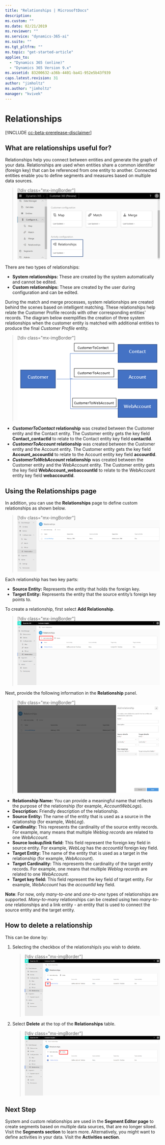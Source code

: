 ```yaml
---
title: "Relationships | MicrosoftDocs"
description: 
ms.custom: ""
ms.date: 02/21/2019
ms.reviewer: ""
ms.service: "dynamics-365-ai"
ms.suite: ""
ms.tgt_pltfrm: ""
ms.topic: "get-started-article"
applies_to: 
  - "Dynamics 365 (online)"
  - "Dynamics 365 Version 9.x"
ms.assetid: 83200632-a36b-4401-ba41-952e5b43f939
caps.latest.revision: 31
author: "jimholtz"
ms.author: "jimholtz"
manager: "kvivek"
---
```

# Relationships

[!INCLUDE [cc-beta-prerelease-disclaimer](../includes/cc-beta-prerelease-disclaimer.md)]

## What are relationships useful for?

Relationships help you connect between entities and generate the graph of your data. Relationships are used when entities share a common identifier (foreign key) that can be referenced from one entity to another. Connected entities enable you to define segments and measures based on multiple data sources.

> [!div class="mx-imgBorder"] 
> ![](media/configure-data-relationships-tile.png "Relationships tile")

There are two types of relationships:

- **System relationships:** These are created by the system automatically and cannot be edited.
- **Custom relationships:** These are created by the user during configuration and can be edited.

During the match and merge processes, system relationships are created behind the scenes based on intelligent matching. These relationships help relate the Customer Profile records with other corresponding entities' records. The diagram below exemplifies the creation of three system relationships when the customer entity is matched with additional entities to produce the final *Customer Profile* entity.

> [!div class="mx-imgBorder"] 
> ![](media/relationships-entities-merge.png "Relationship creation")

- ***CustomerToContact* relationship** was created between the Customer entity and the Contact entity. The Customer entity gets the key field **Contact_contactId** to relate to the Contact entity key field **contactId**.
- ***CustomerToAccount* relationship** was created between the Customer entity and the Account entity. The Customer entity gets the key field **Account_accountId** to relate to the Account entity key field **accountId**.
- ***CustomerToWebAccount* relationship** was created between the Customer entity and the WebAccount entity. The Customer entity gets the key field **WebAccount_webaccountId** to relate to the WebAccount entity key field **webaccountId**.

## Using the Relationships page

In addition, you can use the **Relationships** page to define custom relationships as shown below.

> [!div class="mx-imgBorder"] 
> ![](media/relationships-custom.png "Custom relationships")

Each relationship has two key parts:

- **Source Entity:** Represents the entity that holds the foreign key.
- **Target Entity:** Represents the entity that the source entity’s foreign key points to.

To create a relationship, first select **Add Relationship**.

> [!div class="mx-imgBorder"] 
> ![](media/add-relationships.png "Add relationships")

Next, provide the following information in the **Relationship** panel.

> [!div class="mx-imgBorder"] 
> ![](media/relationships-add.png "Add a relationship")

- **Relationship Name:** You can provide a meaningful name that reflects the purpose of the relationship (for example, *AccountWebLogs*).
- **Description:** Friendly description of the relationship.
- **Source Entity:** The name of the entity that is used as a source in the relationship (for example, *WebLog*).
- **Cardinality:** This represents the cardinality of the source entity records. For example, many means that multiple *Weblog records* are related to one *WebAccount*.
- **Source lookup/link field:** This field represent the foreign key field in source entity. For example, *WebLog* has the *accountId* foreign key field.
- **Target Entity:** The name of the entity that is used as a target in the relationship (for example, *WebAccount*).
- **Target Cardinality:** This represents the cardinality of the target entity records. For example, one means that multiple *Weblog records* are related to one *WebAccount.*
- **Target key field:** This field represent the key field of target entity. For example, *WebAccount* has the *accountId* key field.

**Note**: For now, only *many-to-one* and *one-to-one* types of relationships are supported. *Many-to-many* relationships can be created using two *many-to-one* relationships and a link entity - an entity that is used to connect the source entity and the target entity.

## How to delete a relationship

This can be done by:

1. Selecting the checkbox of the relationship/s you wish to delete.

   > [!div class="mx-imgBorder"] 
   > ![](media/select-relationship-to-delete.png "Select the relationship to delete")

2. Select **Delete** at the top of the **Relationships** table.

   > [!div class="mx-imgBorder"] 
   > ![](media/delete-relationship.png "Delete relationship")

## Next Step
System and custom relationships are used in the **Segment Editor page** to create segments based on multiple data sources, that are no longer siloed. Visit the **Segments section** to learn more. Alternatively, you might want to define activities in your data. Visit the **Activities section**.


